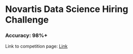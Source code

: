 # Novartis Data Science Hiring Challenge 
### Accuracy: 98%+



Link to competition page: [Link](https://assessment.hackerearth.com/challenges/hiring/novartis-data-science-hiring-challenge/)
